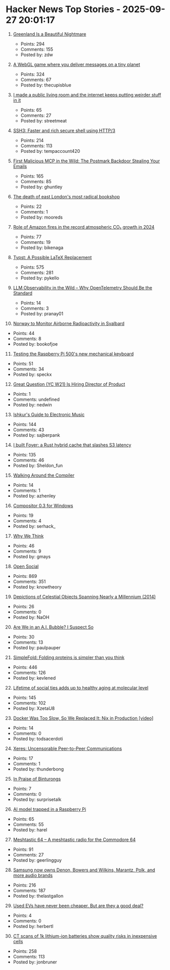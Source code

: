 # Hacker News Top Stories - 2025-09-27 20:01:17

1. [Greenland Is a Beautiful Nightmare](https://matduggan.com/greenland-is-a-beautiful-nightmare/)
   - Points: 294
   - Comments: 155
   - Posted by: zdw

2. [A WebGL game where you deliver messages on a tiny planet](https://messenger.abeto.co/)
   - Points: 324
   - Comments: 67
   - Posted by: thecupisblue

3. [I made a public living room and the internet keeps putting weirder stuff in it](https://www.theroom.lol)
   - Points: 65
   - Comments: 27
   - Posted by: streetmeat

4. [SSH3: Faster and rich secure shell using HTTP/3](https://github.com/francoismichel/ssh3)
   - Points: 214
   - Comments: 113
   - Posted by: tempaccount420

5. [First Malicious MCP in the Wild: The Postmark Backdoor Stealing Your Emails](https://www.koi.security/blog/postmark-mcp-npm-malicious-backdoor-email-theft)
   - Points: 165
   - Comments: 85
   - Posted by: ghuntley

6. [The death of east London's most radical bookshop](https://www.the-londoner.co.uk/scarlett-letters-closure-left-wing-bookshop/)
   - Points: 22
   - Comments: 1
   - Posted by: mooreds

7. [Role of Amazon fires in the record atmospheric CO₂ growth in 2024](https://essopenarchive.org/doi/full/10.22541/essoar.175874118.83695562/v1)
   - Points: 77
   - Comments: 19
   - Posted by: bikenaga

8. [Typst: A Possible LaTeX Replacement](https://lwn.net/Articles/1037577/)
   - Points: 575
   - Comments: 281
   - Posted by: pykello

9. [LLM Observability in the Wild – Why OpenTelemetry Should Be the Standard](https://signoz.io/blog/llm-observability-opentelemetry/)
   - Points: 14
   - Comments: 3
   - Posted by: pranay01

10. [Norway to Monitor Airborne Radioactivity in Svalbard](https://www.highnorthnews.com/en/norway-monitor-airborne-radioactivity-svalbard)
   - Points: 44
   - Comments: 8
   - Posted by: bookofjoe

11. [Testing the Raspberry Pi 500's new mechanical keyboard](https://www.jeffgeerling.com/blog/2025/testing-raspberry-pi-500s-new-mechanical-keyboard)
   - Points: 51
   - Comments: 34
   - Posted by: speckx

12. [Great Question (YC W21) Is Hiring Director of Product](https://www.ycombinator.com/companies/great-question/jobs/9crdslU-director-of-product)
   - Points: 1
   - Comments: undefined
   - Posted by: nedwin

13. [Ishkur's Guide to Electronic Music](http://music.ishkur.com/)
   - Points: 144
   - Comments: 43
   - Posted by: sajberpank

14. [I built Foyer: a Rust hybrid cache that slashes S3 latency](https://medium.com/@yingjunwu/the-case-for-hybrid-cache-for-object-stores-4b1f02ec6c9a)
   - Points: 135
   - Comments: 46
   - Posted by: Sheldon_fun

15. [Walking Around the Compiler](https://bernsteinbear.com/blog/walking-around/)
   - Points: 14
   - Comments: 1
   - Posted by: azhenley

16. [Compositor 0.3 for Windows](https://compositorapp.com/blog/2025-09-24/Compositor-Windows-03/)
   - Points: 19
   - Comments: 4
   - Posted by: serhack_

17. [Why We Think](https://lilianweng.github.io/posts/2025-05-01-thinking/)
   - Points: 46
   - Comments: 9
   - Posted by: gmays

18. [Open Social](https://overreacted.io/open-social/)
   - Points: 869
   - Comments: 351
   - Posted by: knowtheory

19. [Depictions of Celestial Objects Spanning Nearly a Millennium (2014)](https://publicdomainreview.org/collection/flowers-of-the-sky/)
   - Points: 26
   - Comments: 0
   - Posted by: NaOH

20. [Are We in an A.I. Bubble? I Suspect So](https://gideons.substack.com/p/are-we-in-an-ai-bubble-i-suspect)
   - Points: 30
   - Comments: 13
   - Posted by: paulpauper

21. [SimpleFold: Folding proteins is simpler than you think](https://github.com/apple/ml-simplefold)
   - Points: 446
   - Comments: 126
   - Posted by: kevlened

22. [Lifetime of social ties adds up to healthy aging at molecular level](https://news.cornell.edu/stories/2025/09/lifetime-social-ties-adds-healthy-aging)
   - Points: 145
   - Comments: 102
   - Posted by: XzetaU8

23. [Docker Was Too Slow, So We Replaced It: Nix in Production [video]](https://www.youtube.com/watch?v=iPoL03tFBtU)
   - Points: 14
   - Comments: 0
   - Posted by: todsacerdoti

24. [Xeres: Uncensorable Peer-to-Peer Communications](https://xeres.io/)
   - Points: 17
   - Comments: 1
   - Posted by: thunderbong

25. [In Praise of Binturongs](https://satyrs.eu/garden/2025/binturongs)
   - Points: 7
   - Comments: 0
   - Posted by: surprisetalk

26. [AI model trapped in a Raspberry Pi](https://blog.adafruit.com/2025/09/26/ai-model-trapped-in-raspberry-pi-piday-raspberrypi/)
   - Points: 65
   - Comments: 55
   - Posted by: harel

27. [Meshtastic 64 – A meshtastic radio for the Commodore 64](http://64jim64.blogspot.com/2025/09/meshtastic-64-meshtastic-radio-for.html)
   - Points: 91
   - Comments: 27
   - Posted by: geerlingguy

28. [Samsung now owns Denon, Bowers and Wilkins, Marantz, Polk, and more audio brands](https://www.theverge.com/news/784390/samsung-harman-masimo-audio-acquisition-complete)
   - Points: 216
   - Comments: 187
   - Posted by: thelastgallon

29. [Used EVs have never been cheaper. But are they a good deal?](https://grist.org/economics/used-evs-have-never-been-cheaper-but-are-they-a-good-deal/)
   - Points: 4
   - Comments: 0
   - Posted by: herbertl

30. [CT scans of 1k lithium-ion batteries show quality risks in inexpensive cells](https://www.lumafield.com/article/finding-hidden-risks-in-the-battery-supply-chain)
   - Points: 258
   - Comments: 113
   - Posted by: jonbruner

